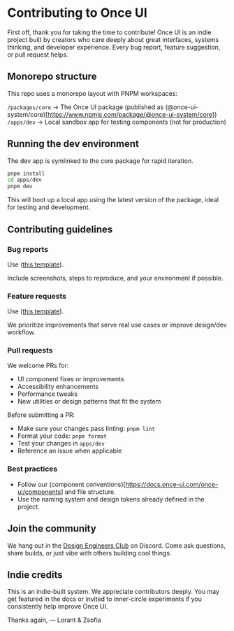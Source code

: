 # Contributing to Once UI

First off, thank you for taking the time to contribute! Once UI is an indie project built by creators who care deeply about great interfaces, systems thinking, and developer experience. Every bug report, feature suggestion, or pull request helps.

## Monorepo structure

This repo uses a monorepo layout with PNPM workspaces:

`/packages/core` → The Once UI package (published as (@once-ui-system/core)[https://www.npmjs.com/package/@once-ui-system/core])
`/apps/dev` → Local sandbox app for testing components (not for production)

## Running the dev environment

The dev app is symlinked to the core package for rapid iteration.

```bash
pnpm install
cd apps/dev
pnpm dev
```

This will boot up a local app using the latest version of the package, ideal for testing and development.

## Contributing guidelines

### Bug reports
Use ([this template](https://github.com/once-ui-system/core/issues/new?labels=bug&template=bug_report.md)).

Include screenshots, steps to reproduce, and your environment if possible.

### Feature requests
Use ([this template](https://github.com/once-ui-system/core/issues/new?labels=feature%20request&template=feature_request.md)).

We prioritize improvements that serve real use cases or improve design/dev workflow.

### Pull requests
We welcome PRs for:
- UI component fixes or improvements
- Accessibility enhancements
- Performance tweaks
- New utilities or design patterns that fit the system

Before submitting a PR:
- Make sure your changes pass linting: `pnpm lint`
- Format your code: `pnpm format`
- Test your changes in `apps/dev`
- Reference an issue when applicable

### Best practices
- Follow our (component conventions)[https://docs.once-ui.com/once-ui/components] and file structure.
- Use the naming system and design tokens already defined in the project.

## Join the community
We hang out in the [Design Engineers Club](https://discord.com/invite/5EyAQ4eNdS) on Discord. Come ask questions, share builds, or just vibe with others building cool things.

## Indie credits
This is an indie-built system. We appreciate contributors deeply. You may get featured in the docs or invited to inner-circle experiments if you consistently help improve Once UI.

Thanks again,
— Lorant & Zsofia